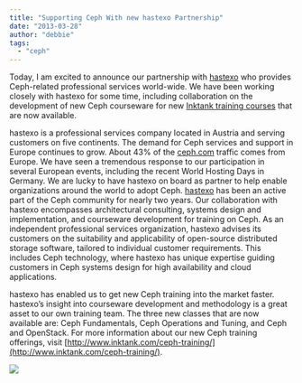 ```yaml
---
title: "Supporting Ceph With new hastexo Partnership"
date: "2013-03-28"
author: "debbie"
tags: 
  - "ceph"
---
```


Today, I am excited to announce our partnership with [hastexo](http://www.hastexo.com/) who provides Ceph-related professional services world-wide. We have been working closely with hastexo for some time, including collaboration on the development of new Ceph courseware for new [Inktank training courses](http://www.inktank.com/ceph-training/) that are now available.

hastexo is a professional services company located in Austria and serving customers on five continents. The demand for Ceph services and support in Europe continues to grow. About 43% of the [ceph.com](http://ceph.com/) traffic comes from Europe. We have seen a tremendous response to our participation in several European events, including the recent World Hosting Days in Germany. We are lucky to have hastexo on board as partner to help enable organizations around the world to adopt Ceph. [hastexo](http://www.hastexo.com/) has been an active part of the Ceph community for nearly two years. Our collaboration with hastexo encompasses architectural consulting, systems design and implementation, and courseware development for training on Ceph. As an independent professional services organization, hastexo advises its customers on the suitability and applicability of open-source distributed storage software, tailored to individual customer requirements. This includes Ceph technology, where hastexo has unique expertise guiding customers in Ceph systems design for high availability and cloud applications.

hastexo has enabled us to get new Ceph training into the market faster. hastexo’s insight into courseware development and methodology is a great asset to our own training team. The three new classes that are now available are: Ceph Fundamentals, Ceph Operations and Tuning, and Ceph and OpenStack. For more information about our new Ceph training offerings, visit [http://www.inktank.com/ceph-training/](http://www.inktank.com/ceph-training/).

![](http://track.hubspot.com/__ptq.gif?a=265024&k=14&bu=http%3A%2F%2Fwww.inktank.com&r=http%3A%2F%2Fwww.inktank.com%2Fceph%2Fsupporting-ceph-with-new-hastexo-partnership%2F&bvt=rss&p=wordpress)
